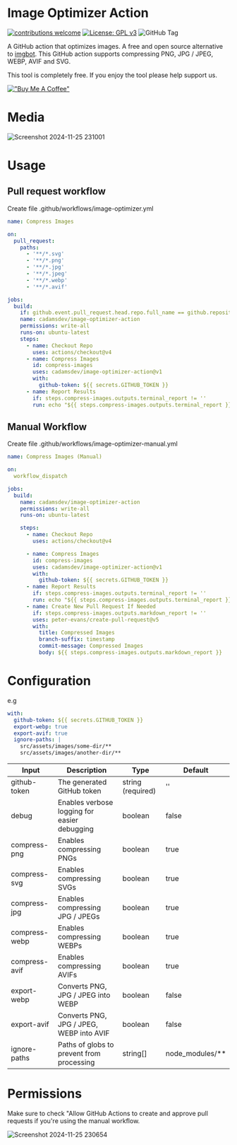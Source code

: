 # Image Optimizer Action

[![contributions welcome](https://img.shields.io/badge/contributions-welcome-brightgreen.svg?style=flat)](https://github.com/cadamsdev/notes/issues) [![License: GPL v3](https://img.shields.io/badge/License-GPLv3-blue.svg)](https://www.gnu.org/licenses/gpl-3.0) ![GitHub Tag](https://img.shields.io/github/v/tag/cadamsdev/image-optimizer-action)

A GitHub action that optimizes images. A free and open source alternative to [imgbot](https://imgbot.net/). This GitHub action supports compressing PNG, JPG / JPEG, WEBP, AVIF and SVG.

This tool is completely free. If you enjoy the tool please help support us.

[!["Buy Me A Coffee"](https://www.buymeacoffee.com/assets/img/custom_images/orange_img.png)](https://www.buymeacoffee.com/cadamsdev)

# Media

![Screenshot 2024-11-25 231001](https://github.com/user-attachments/assets/281fd292-ec99-4bf8-a094-2f9a6713370d)

# Usage

## Pull request workflow

Create file .github/workflows/image-optimizer.yml
```yml
name: Compress Images

on:
  pull_request:
    paths:
      - '**/*.svg'
      - '**/*.png'
      - '**/*.jpg'
      - '**/*.jpeg'
      - '**/*.webp'
      - '**/*.avif'

jobs:
  build:
    if: github.event.pull_request.head.repo.full_name == github.repository
    name: cadamsdev/image-optimizer-action
    permissions: write-all
    runs-on: ubuntu-latest
    steps:
      - name: Checkout Repo
        uses: actions/checkout@v4
      - name: Compress Images
        id: compress-images
        uses: cadamsdev/image-optimizer-action@v1
        with:
          github-token: ${{ secrets.GITHUB_TOKEN }}
      - name: Report Results
        if: steps.compress-images.outputs.terminal_report != ''
        run: echo "${{ steps.compress-images.outputs.terminal_report }}"

```

## Manual Workflow

Create file .github/workflows/image-optimizer-manual.yml
```yml
name: Compress Images (Manual)

on:
  workflow_dispatch

jobs:
  build:
    name: cadamsdev/image-optimizer-action
    permissions: write-all
    runs-on: ubuntu-latest

    steps:
      - name: Checkout Repo
        uses: actions/checkout@v4

      - name: Compress Images
        id: compress-images
        uses: cadamsdev/image-optimizer-action@v1
        with:
          github-token: ${{ secrets.GITHUB_TOKEN }}
      - name: Report Results
        if: steps.compress-images.outputs.terminal_report != ''
        run: echo "${{ steps.compress-images.outputs.terminal_report }}"
      - name: Create New Pull Request If Needed
        if: steps.compress-images.outputs.markdown_report != ''
        uses: peter-evans/create-pull-request@v5
        with:
          title: Compressed Images
          branch-suffix: timestamp
          commit-message: Compressed Images
          body: ${{ steps.compress-images.outputs.markdown_report }}

```

# Configuration

e.g
```yml
with:
  github-token: ${{ secrets.GITHUB_TOKEN }}
  export-webp: true
  export-avif: true
  ignore-paths: |
    src/assets/images/some-dir/**
    src/assets/images/another-dir/**

```

| Input         | Description                                  | Type              | Default         |
|---------------|----------------------------------------------|-------------------|-----------------|
| github-token  | The generated GitHub token                   | string (required) | ''              |
| debug         | Enables verbose logging for easier debugging | boolean           | false           |
| compress-png  | Enables compressing PNGs                     | boolean           | true            |
| compress-svg  | Enables compressing SVGs                     | boolean           | true            |
| compress-jpg  | Enables compressing JPG / JPEGs              | boolean           | true            |
| compress-webp | Enables compressing WEBPs                    | boolean           | true            |
| compress-avif | Enables compressing AVIFs                    | boolean           | true            |
| export-webp   | Converts PNG, JPG / JPEG into WEBP           | boolean           | false           |
| export-avif   | Converts PNG, JPG / JPEG, WEBP into AVIF     | boolean           | false           |
| ignore-paths  | Paths of globs to prevent from processing    | string[]          | node_modules/** |

# Permissions

Make sure to check "Allow GitHub Actions to create and approve pull requests if you're using the manual workflow.

![Screenshot 2024-11-25 230654](https://github.com/user-attachments/assets/87e4e3c3-427d-427e-abba-5843b6d32f2f)


